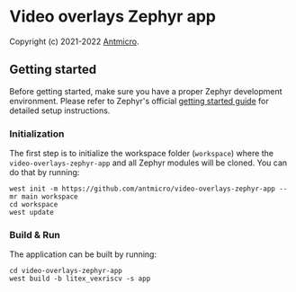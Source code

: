 # Video overlays Zephyr app
Copyright (c) 2021-2022 [Antmicro](https://antmicro.com).

## Getting started
Before getting started, make sure you have a proper Zephyr development
environment.
Please refer to Zephyr's official
[getting started guide](https://docs.zephyrproject.org/latest/getting_started/index.html)
for detailed setup instructions.

### Initialization

The first step is to initialize the workspace folder (``workspace``) where
the ``video-overlays-zephyr-app`` and all Zephyr modules will be cloned. You can do
that by running:

```shell
west init -m https://github.com/antmicro/video-overlays-zephyr-app --mr main workspace
cd workspace
west update
```

### Build & Run
The application can be built by running:

```shell
cd video-overlays-zephyr-app
west build -b litex_vexriscv -s app
```
